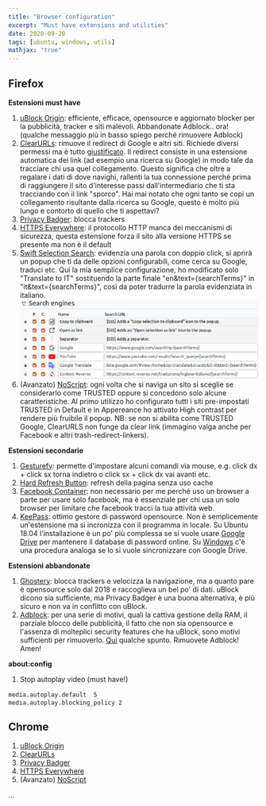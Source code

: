 ```yaml
---
title: "Browser configuration"
excerpt: "Must have extensions and utilities"
date: 2020-09-20
tags: [ubuntu, windows, utils]
mathjax: "true"
---
```



## Firefox
**Estensioni must have**  
1. [uBlock Origin](https://addons.mozilla.org/it/firefox/addon/ublock-origin/): efficiente, efficace, opensource e aggiornato blocker per la pubblicità, tracker e siti malevoli. Abbandonate Adblock.. ora! (qualche messaggio più in basso spiego perché rimuovere Adblock)
1. [ClearURLs](https://addons.mozilla.org/it/firefox/addon/clearurls/): rimuove il redirect di Google e altri siti. Richiede diversi permessi ma è tutto [giustificato](https://gitlab.com/KevinRoebert/ClearUrls/-/issues/159). Il redirect consiste in una estensione automatica dei link (ad esempio una ricerca su Google) in modo tale da tracciare chi usa quel collegamento. Questo significa che oltre a regalare i dati di dove navighi, rallenti la tua connessione perché prima di raggiungere il sito d'interesse passi dall'intermediario che ti sta tracciando con il link "sporco". Hai mai notato che ogni tanto se copi un collegamento risultante dalla ricerca su Google, questo è molto più lungo e contorto di quello che ti aspettavi?
1. [Privacy Badger](https://addons.mozilla.org/it/firefox/addon/privacy-badger17/): blocca trackers
1. [HTTPS Everywhere](https://addons.mozilla.org/it/firefox/addon/https-everywhere/): il protocollo HTTP manca dei meccanismi di sicurezza, questa estensione forza il sito alla versione HTTPS se presente ma non è il default
1. [Swift Selection Search](https://addons.mozilla.org/en-US/firefox/addon/swift-selection-search/): evidenzia una parola con doppio click, si aprirà un popup che ti da delle opzioni configurabili, come cerca su Google, traduci etc. Qui la mia semplice configurazione, ho modificato solo "Translate to IT" sostituendo la parte finale "en&text={searchTerms}" in "it&text={searchTerms}", così da poter tradurre la parola evidenziata in italiano.
![png](/assets/images/swift_selection_search.png)
1. (Avanzato) [NoScript](https://addons.mozilla.org/it/firefox/addon/noscript/): ogni volta che si naviga un sito si sceglie se considerarlo come TRUSTED oppure si concedono solo alcune caratteristiche. Al primo utilizzo ho configurato tutti i siti pre-impostati TRUSTED in Default e in Appereance ho attivato High contrast per rendere più fruibile il popup. NB: se non si abilita come TRUSTED Google, ClearURLS non funge da clear link (immagino valga anche per Facebook e altri trash-redirect-linkers).

**Estensioni secondarie**  
1. [Gesturefy](https://addons.mozilla.org/it/firefox/addon/gesturefy): permette d'impostare alcuni comandi via mouse, e.g. click dx + click sx torna indietro o click sx + click dx vai avanti etc.
1. [Hard Refresh Button](https://addons.mozilla.org/it/firefox/addon/hard-refresh-button/): refresh della pagina senza uso cache
1. [Facebook Container](https://addons.mozilla.org/it/firefox/addon/facebook-container/): non necessario per me perché uso un browser a parte per usare solo facebook, ma è essenziale per chi usa un solo browser per limitare che facebook tracci la tua attività web.
1. [KeePass](https://addons.mozilla.org/firefox/addon/keefox/): ottimo gestore di password opensource. Non è semplicemente un'estensione ma si incronizza con il programma in locale. Su Ubuntu 18.04 l'installazione è un po' più complessa se si vuole usare [Google Drive](https://www.albgri.com/ubuntu-software/#keepass-2x) per mantenere il database di password online. Su [Windows](https://www.albgri.com/windows10-software/#keepass-2x) c'è una procedura analoga se lo si vuole sincronizzare con Google Drive.

**Estensioni abbandonate**
1. [Ghostery](https://addons.mozilla.org/it/firefox/addon/ghostery/): blocca trackers e velocizza la navigazione, ma a quanto pare è opensource solo dal 2018 e raccoglieva un bel po' di dati. uBlock dicono sia sufficiente, ma Privacy Badger è una buona alternativa, è più sicuro e non va in conflitto con uBlock.
1. [Adblock](https://addons.mozilla.org/it/firefox/addon/adblock-plus/): per una serie di motivi, quali la cattiva gestione della RAM, il parziale blocco delle pubblicità, il fatto che non sia opensource e l'assenza di molteplici security features che ha uBlock, sono motivi sufficienti per rimuoverlo. [Qui](https://www.reddit.com/r/privacy/comments/9a6v0c/why_is_ublock_origin_better_than_adblock/) qualche spunto. Rimuovete Adblock! Amen!


**about:config**
1. Stop autoplay video (must have!)
```raw
media.autoplay.default	5	
media.autoplay.blocking_policy 2
```


## Chrome
1. [uBlock Origin](https://chrome.google.com/webstore/detail/ublock-origin/cjpalhdlnbpafiamejdnhcphjbkeiagm)
1. [ClearURLs](https://chrome.google.com/webstore/detail/clearurls/lckanjgmijmafbedllaakclkaicjfmnk)
1. [Privacy Badger](https://chrome.google.com/webstore/detail/privacy-badger/pkehgijcmpdhfbdbbnkijodmdjhbjlgp)
1. [HTTPS Everywhere](https://chrome.google.com/webstore/detail/https-everywhere/gcbommkclmclpchllfjekcdonpmejbdp)
1. (Avanzato) [NoScript](https://chrome.google.com/webstore/detail/noscript/doojmbjmlfjjnbmnoijecmcbfeoakpjm)










...

